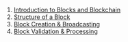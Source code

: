 1. [Introduction to Blocks and Blockchain](1-Introduction_to_blocks_and_blockchain.md)
2. [Structure of a Block](2-Structure_of_a_block.md)
3. [Block Creation & Broadcasting](3-Block_creation_broadcasting.md)
4. [Block Validation & Processing](4-Block_validation_processing.md)
